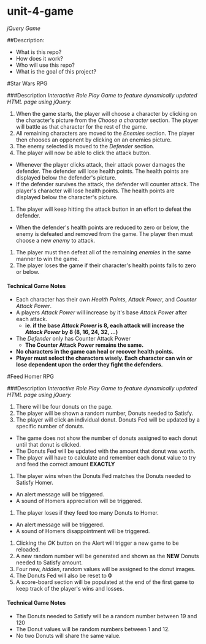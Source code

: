 # unit-4-game
*jQuery Game*

##Description:
* What is this repo?
* How does it work?
* Who will use this repo?
* What is the goal of this project?

#Star Wars RPG

###Description
*Interactive Role Play Game to feature dynamically updated HTML page using jQuery.*

1. When the game starts, the player will choose a character by clicking on the character's picture from the *Choose a character* section. The player will battle as that character for the rest of the game.
1. All remaining characters are moved to the *Enemies* section.  The player then chooses an opponent by clicking on an enemies picture.
1. The enemy selected is moved to the *Defender* section.
1. The player will now be able to click the attack button. 
  * Whenever the player clicks attack, their attack power damages the defender. The defender will lose health points.  The health points are displayed below the defender's picture.
  * If the defender survives the attack, the defender will counter attack.  The player's character will lose health points.  The health points are displayed below the character's picture.
1. The player will keep hitting the attack button in an effort to defeat the defender.
  * When the defender's health points are reduced to zero or below, the enemy is defeated and removed from the game.  The player then must choose a new *enemy* to attack.
1. The player must then defeat all of the remaining *enemies* in the same manner to win the game.
1. The player loses the game if their character's health points falls to zero or below.

#### Technical Game Notes
* Each character has their own *Health Points*, *Attack Power*, and *Counter Attack Power*.
* A players *Attack Power* will increase by it's base *Attack Power* after each attack.
  * **ie.  if the base *Attack Power* is 8, each attack will increase the *Attack Power* by 8 (8, 16, 24, 32, ...)**
* The *Defender* only has Counter Attack Power
  * **The Counter Attack Power remains the same.**
* **No characters in the game can heal or recover health points.**
* **Player must select the characters wisely.  Each character can win or lose dependent upon the order they fight the defenders.**

#Feed Homer RPG

###Description
*Interactive Role Play Game to feature dynamically updated HTML page using jQuery.*

1. There will be four donuts on the page.
1. The player will be shown a random number, Donuts needed to Satisfy.
1. The player will click an individual donut.  Donuts Fed will be updated by a specific number of donuts.
  * The game does not show the number of donuts assigned to each donut until that donut is clicked.
  * The Donuts Fed will be updated with the amount that donut was worth.
  * The player will have to calculate and remember each donut value to try and feed the correct amount **EXACTLY**
1. The player wins when the Donuts Fed matches the Donuts needed to Satisfy Homer.
  * An alert message will be triggered.
  * A sound of Homers appreciation will be triggered.
1. The player loses if they feed too many Donuts to Homer.
  * An alert message will be triggered.
  * A sound of Homers disappointment will be triggered.
1. Clicking the *OK* button on the Alert will trigger a new game to be reloaded.
  1. A new random number will be generated and shown as the **NEW** Donuts needed to Satisfy amount.
  1. Four new, *hidden*, random values will be assigned to the donut images.
  1. The Donuts Fed will also be reset to **0**
1. A score-board section will be populated at the end of the first game to keep track of the player's wins and losses.

#### Technical Game Notes
* The Donuts needed to Satisfy will be a random number between 19 and 120
* The Donut values will be random numbers between 1 and 12.
* No two Donuts will share the same value.
